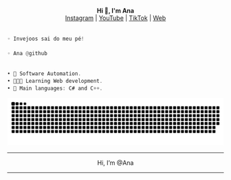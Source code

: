 <p align='center'>
  <b>Hi 👋, I'm Ana </b><br>
  <a href="https://instagram.com/anawhty/">Instagram</a> |
  <a href="https://www.youtube.com/channel/UCQpRUttKZN9Pn9-Pq-xt0jQ">YouTube</a> |
  <a href="https://www.tiktok.com/@anawhty">TikTok</a> |
   <a href="https://bio.site/anaz">Web</a> 



```py

◦ Invejoos sai do meu pé!

◦ Ana @github

```
```csharp

• 🤖 Software Automation.
• 👨🏻‍💻 Learning Web development.
• 🌟 Main languages: C# and C++.
```

<div align="center">
  <img  src="https://github.com/1999AZZAR/1999AZZAR/blob/main/resources/img/grid-snake.svg"
       alt="snake" /></a>
</div>


--------------------------------------
										
 <p align="center"> Hi, I’m @Ana

--------------------------------------
